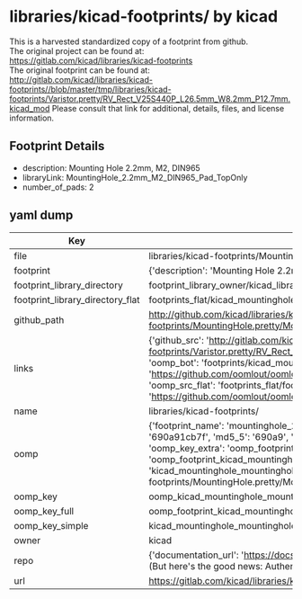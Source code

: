 # libraries/kicad-footprints/ by kicad  
This is a harvested standardized copy of a footprint from github.  
The original project can be found at:  
https://gitlab.com/kicad/libraries/kicad-footprints  
The original footprint can be found at:
http://gitlab.com/kicad/libraries/kicad-footprints//blob/master/tmp/libraries/kicad-footprints/Varistor.pretty/RV_Rect_V25S440P_L26.5mm_W8.2mm_P12.7mm.kicad_mod
Please consult that link for additional, details, files, and license information.  
## Footprint Details
* description: Mounting Hole 2.2mm, M2, DIN965  
* libraryLink: MountingHole_2.2mm_M2_DIN965_Pad_TopOnly  
* number_of_pads: 2  
## yaml dump  
| Key | Value |  
| --- | --- |  
| file | libraries/kicad-footprints/MountingHole.pretty/MountingHole_2.2mm_M2_DIN965_Pad_TopOnly.kicad_mod |  
| footprint | {'description': 'Mounting Hole 2.2mm, M2, DIN965', 'libraryLink': 'MountingHole_2.2mm_M2_DIN965_Pad_TopOnly', 'number_of_pads': 2} |  
| footprint_library_directory | footprint_library_owner/kicad_libraries/kicad-footprints/ |  
| footprint_library_directory_flat | footprints_flat/kicad_mountinghole_mountinghole_2_2mm_m2_din965_pad_toponly/working |  
| github_path | http://github.com/kicad/libraries/kicad-footprints//blob/master/tmp/libraries/kicad-footprints/MountingHole.pretty/MountingHole_2.2mm_M2_DIN965_Pad_TopOnly.kicad_mod |  
| links | {'github_src': 'http://gitlab.com/kicad/libraries/kicad-footprints//blob/master/tmp/libraries/kicad-footprints/Varistor.pretty/RV_Rect_V25S440P_L26.5mm_W8.2mm_P12.7mm.kicad_mod', 'github_src_repo': 'https://gitlab.com/kicad/libraries/kicad-footprints', 'oomp_bot': 'footprints/kicad_mountinghole_mountinghole_2_2mm_m2_din965_pad_toponly/working', 'oomp_bot_github': 'https://github.com/oomlout/oomlout_oomp_footprint_bot/tree/main/footprints/kicad_mountinghole_mountinghole_2_2mm_m2_din965_pad_toponly/working', 'oomp_src_flat': 'footprints_flat/footprints_flat/kicad_mountinghole_mountinghole_2_2mm_m2_din965_pad_toponly/working', 'oomp_src_flat_github': 'https://github.com/oomlout/oomlout_oomp_footprint_src/tree/main/footprints_flat/kicad_mountinghole_mountinghole_2_2mm_m2_din965_pad_toponly/working'} |  
| name | libraries/kicad-footprints/ |  
| oomp | {'footprint_name': 'mountinghole_2_2mm_m2_din965_pad_toponly', 'library_name': 'mountinghole', 'md5': '690a91cb7fa95a8f5fc10f8ed8669113', 'md5_10': '690a91cb7f', 'md5_5': '690a9', 'md5_6': '690a91', 'oomp_key': 'oomp_kicad_mountinghole_mountinghole_2_2mm_m2_din965_pad_toponly', 'oomp_key_extra': 'oomp_footprint_kicad_mountinghole_mountinghole_2_2mm_m2_din965_pad_toponly', 'oomp_key_full': 'oomp_footprint_kicad_mountinghole_mountinghole_2_2mm_m2_din965_pad_toponly_690a91', 'oomp_key_simple': 'kicad_mountinghole_mountinghole_2_2mm_m2_din965_pad_toponly', 'original_filename': 'libraries/kicad-footprints/MountingHole.pretty/MountingHole_2.2mm_M2_DIN965_Pad_TopOnly.kicad_mod', 'owner_name': 'kicad'} |  
| oomp_key | oomp_kicad_mountinghole_mountinghole_2_2mm_m2_din965_pad_toponly |  
| oomp_key_full | oomp_footprint_kicad_mountinghole_mountinghole_2_2mm_m2_din965_pad_toponly |  
| oomp_key_simple | kicad_mountinghole_mountinghole_2_2mm_m2_din965_pad_toponly |  
| owner | kicad |  
| repo | {'documentation_url': 'https://docs.github.com/rest/overview/resources-in-the-rest-api#rate-limiting', 'message': "API rate limit exceeded for 84.66.173.59. (But here's the good news: Authenticated requests get a higher rate limit. Check out the documentation for more details.)"} |  
| url | https://gitlab.com/kicad/libraries/kicad-footprints |  

